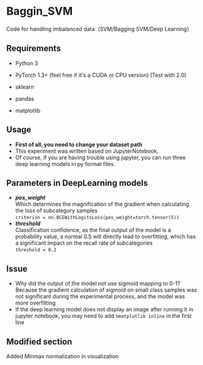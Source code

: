 # Baggin_SVM
Code for handling imbalanced data（SVM/Bagging SVM/Deep Learning）
## Requirements
* Python 3  

* PyTorch 1.3+ (feel free if it's a CUDA or CPU version) (Test with 2.0)  

* sklearn  

* pandas  
* matplotlib  
## Usage  
* **First of all, you need to change your dataset path**  
* This experiment was written based on JupyterNotebook.   
* Of course, if you are having trouble using jupyter, you can run three deep learning models in py format files.  

## Parameters in DeepLearning models  
* ***pos_weight***  
  Which determines the magnification of the gradient when calculating the loss of subcategory samples  
```criterion = nn.BCEWithLogitsLoss(pos_weight=torch.tensor(5))```
* ***threshold***  
  Classification confidence, as the final output of the model is a probability value, a normal 0.5 will directly
   lead to overfitting, which has a significant impact on the recall rate of subcategories  
```threshold = 0.2```  

## Issue
* Why did the output of the model not use sigmoid mapping to 0-1? Because the gradient calculation of sigmoid on small class samples was not significant during the experimental process, and the model was more overfitting  
* If the deep learning model does not display an image after running it in jupyter notebook, you may need to add ```%matplotlib inline``` in the first line
## Modified section  
Added Minmax normalization in visualization
